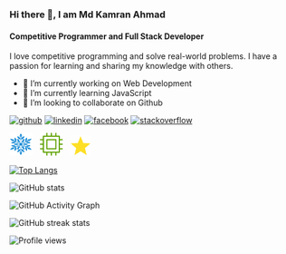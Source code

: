 ### Hi there 👋, I am Md Kamran Ahmad
#### Competitive Programmer and Full Stack Developer
I love competitive programming and solve real-world problems. I have a passion for learning and sharing my knowledge with others.

- 🔭 I’m currently working on Web Development 
- 🌱 I’m currently learning JavaScript 
- 👯 I’m looking to collaborate on Github 


[<img src='https://cdn.jsdelivr.net/npm/simple-icons@3.0.1/icons/github.svg' alt='github' height='40'>](https://github.com/kamran-11b)  [<img src='https://cdn.jsdelivr.net/npm/simple-icons@3.0.1/icons/linkedin.svg' alt='linkedin' height='40'>](https://www.linkedin.com/in/kamran11b/)  [<img src='https://cdn.jsdelivr.net/npm/simple-icons@3.0.1/icons/facebook.svg' alt='facebook' height='40'>](https://www.facebook.com/kamran-11b)  [<img src='https://cdn.jsdelivr.net/npm/simple-icons@3.0.1/icons/stackoverflow.svg' alt='stackoverflow' height='40'>](https://stackoverflow.com/users/kamran11b)  

<a href='https://archiveprogram.github.com/'><img src='https://raw.githubusercontent.com/acervenky/animated-github-badges/master/assets/acbadge.gif' width='40' height='40'></a> <a href='https://docs.github.com/en/developers'><img src='https://raw.githubusercontent.com/acervenky/animated-github-badges/master/assets/devbadge.gif' width='40' height='40'></a> <a href='https://stars.github.com/'><img src='https://raw.githubusercontent.com/acervenky/animated-github-badges/master/assets/starbadge.gif' width='35' height='35'></a> 

[![Top Langs](https://github-readme-stats.vercel.app/api/top-langs/?username=kamran-11b)](https://github.com/anuraghazra/github-readme-stats)

![GitHub stats](https://github-readme-stats.vercel.app/api?username=kamran-11b&show_icons=true&count_private=true)  

![GitHub Activity Graph](https://activity-graph.herokuapp.com/graph?username=kamran-11b)  

![GitHub streak stats](https://github-readme-streak-stats.herokuapp.com/?user=kamran-11b)  

![Profile views](https://gpvc.arturio.dev/kamran-11b)  
